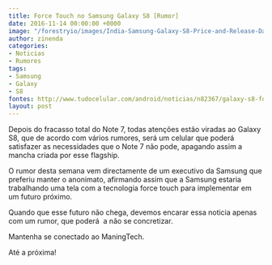 ```yaml
---
title: Force Touch no Samsung Galaxy S8 [Rumor]
date: 2016-11-14 00:00:00 +0000
image: "/forestryio/images/India-Samsung-Galaxy-S8-Price-and-Release-Date-Update-Galaxy-S8-Galaxy-S8-Edge-and-Galaxy-S8-Edge-Plus.jpg"
author: zinenda
categories:
- Noticias
- Rumores
tags:
- Samsung
- Galaxy
- S8
fontes: http://www.tudocelular.com/android/noticias/n82367/galaxy-s8-force-touch.html
layout: post
---
```

Depois do fracasso total do Note 7, todas atenções estão viradas ao Galaxy S8, que de acordo com vários rumores, será um celular que poderá  satisfazer as necessidades que o Note 7 não pode, apagando assim a mancha criada por esse flagship.

O rumor desta semana vem directamente de um executivo da Samsung que preferiu manter o anonimato, afirmando assim que a Samsung estaria trabalhando uma tela com a tecnologia force touch para implementar em um futuro próximo.

Quando que esse futuro não chega, devemos encarar essa noticia apenas com um rumor, que poderá  a não se concretizar.

Mantenha se conectado ao ManingTech.

Até a próxima!